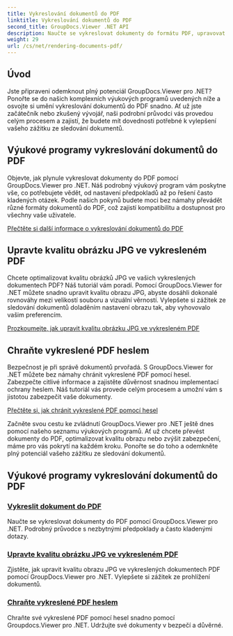```yaml
---
title: Vykreslování dokumentů do PDF
linktitle: Vykreslování dokumentů do PDF
second_title: GroupDocs.Viewer .NET API
description: Naučte se vykreslovat dokumenty do formátu PDF, upravovat kvalitu obrázků JPG a chránit soubory PDF hesly pomocí výukových programů GroupDocs.Viewer for .NET.
weight: 29
url: /cs/net/rendering-documents-pdf/
---
```


## Úvod

Jste připraveni odemknout plný potenciál GroupDocs.Viewer pro .NET? Ponořte se do našich komplexních výukových programů uvedených níže a osvojte si umění vykreslování dokumentů do PDF snadno. Ať už jste začátečník nebo zkušený vývojář, naši podrobní průvodci vás provedou celým procesem a zajistí, že budete mít dovednosti potřebné k vylepšení vašeho zážitku ze sledování dokumentů.

## Výukové programy vykreslování dokumentů do PDF

Objevte, jak plynule vykreslovat dokumenty do PDF pomocí GroupDocs.Viewer pro .NET. Náš podrobný výukový program vám poskytne vše, co potřebujete vědět, od nastavení předpokladů až po řešení často kladených otázek. Podle našich pokynů budete moci bez námahy převádět různé formáty dokumentů do PDF, což zajistí kompatibilitu a dostupnost pro všechny vaše uživatele.

[Přečtěte si další informace o vykreslování dokumentů do PDF](./render-to-pdf/)

## Upravte kvalitu obrázku JPG ve vykresleném PDF

Chcete optimalizovat kvalitu obrázků JPG ve vašich vykreslených dokumentech PDF? Náš tutoriál vám poradí. Pomocí GroupDocs.Viewer for .NET můžete snadno upravit kvalitu obrazu JPG, abyste dosáhli dokonalé rovnováhy mezi velikostí souboru a vizuální věrností. Vylepšete si zážitek ze sledování dokumentů doladěním nastavení obrazu tak, aby vyhovovalo vašim preferencím.

[Prozkoumejte, jak upravit kvalitu obrázku JPG ve vykresleném PDF](./adjust-jpg-quality-pdf/)

## Chraňte vykreslené PDF heslem

Bezpečnost je při správě dokumentů prvořadá. S GroupDocs.Viewer for .NET můžete bez námahy chránit vykreslené PDF pomocí hesel. Zabezpečte citlivé informace a zajistěte důvěrnost snadnou implementací ochrany heslem. Náš tutoriál vás provede celým procesem a umožní vám s jistotou zabezpečit vaše dokumenty.

[Přečtěte si, jak chránit vykreslené PDF pomocí hesel](./protect-pdf/)

Začněte svou cestu ke zvládnutí GroupDocs.Viewer pro .NET ještě dnes pomocí našeho seznamu výukových programů. Ať už chcete převést dokumenty do PDF, optimalizovat kvalitu obrazu nebo zvýšit zabezpečení, máme pro vás pokrytí na každém kroku. Ponořte se do toho a odemkněte plný potenciál vašeho zážitku ze sledování dokumentů.
## Výukové programy vykreslování dokumentů do PDF
### [Vykreslit dokument do PDF](./render-to-pdf/)
Naučte se vykreslovat dokumenty do PDF pomocí GroupDocs.Viewer pro .NET. Podrobný průvodce s nezbytnými předpoklady a často kladenými dotazy.
### [Upravte kvalitu obrázku JPG ve vykresleném PDF](./adjust-jpg-quality-pdf/)
Zjistěte, jak upravit kvalitu obrazu JPG ve vykreslených dokumentech PDF pomocí GroupDocs.Viewer pro .NET. Vylepšete si zážitek ze prohlížení dokumentů.
### [Chraňte vykreslené PDF heslem](./protect-pdf/)
Chraňte své vykreslené PDF pomocí hesel snadno pomocí Groupdocs.Viewer pro .NET. Udržujte své dokumenty v bezpečí a důvěrné.